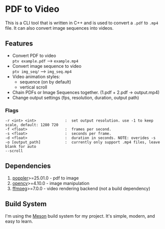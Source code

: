 # PDF to Video
This is a CLI tool that is written in C++ and is used to convert a `.pdf` to `.mp4` file. It can also convert image sequences into videos.

## Features
- Convert PDF to video\
`ptv example.pdf` --> `example.mp4`
- Convert image sequence to video\
`ptv img_seq/` --> `img_seq.mp4`
- Video animation styles:
	- sequence (on by default)
	- vertical scroll
- Chain PDFs or Image Sequences together. (1.pdf + 2.pdf -> output.mp4)
- Change output settings (fps, resolution, duration, output path)

### Flags
`-r <int> <int>             :  set output resolution. use -1 to keep scale, default: 1280 720`\
`-f <float>                 :  frames per second.`\
`-s <float>                 :  seconds per frame.`\
`-d <float>                 :  duration in seconds. NOTE: overides -s`\
`-o [output_path]           :  currently only support .mp4 files, leave blank for auto`\
`--scroll`

## Dependencies
1. [poppler](https://poppler.freedesktop.org/)>=25.01.0 - pdf to image
2. [opencv](https://opencv.org/)>=4.10.0 - image manipulation
3. [ffmpeg](https://ffmpeg.org/)>=7.0.0 - video rendering backend (not a build dependency)

## Build System
I'm using the [Meson](https://mesonbuild.com/) build system for my project. It's simple, modern, and easy to learn.
